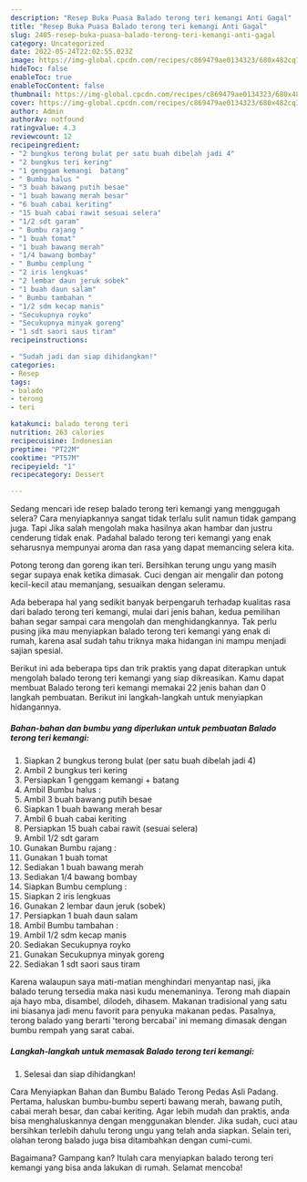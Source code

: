 ```yaml
---
description: "Resep Buka Puasa Balado terong teri kemangi Anti Gagal"
title: "Resep Buka Puasa Balado terong teri kemangi Anti Gagal"
slug: 2405-resep-buka-puasa-balado-terong-teri-kemangi-anti-gagal
category: Uncategorized
date: 2022-05-24T22:02:55.023Z
image: https://img-global.cpcdn.com/recipes/c869479ae0134323/680x482cq70/balado-terong-teri-kemangi-foto-resep-utama.jpg
hideToc: false
enableToc: true
enableTocContent: false
thumbnail: https://img-global.cpcdn.com/recipes/c869479ae0134323/680x482cq70/balado-terong-teri-kemangi-foto-resep-utama.jpg
cover: https://img-global.cpcdn.com/recipes/c869479ae0134323/680x482cq70/balado-terong-teri-kemangi-foto-resep-utama.jpg
author: Admin
authorAv: notfound
ratingvalue: 4.3
reviewcount: 12
recipeingredient:
- "2 bungkus terong bulat per satu buah dibelah jadi 4"
- "2 bungkus teri kering"
- "1 genggam kemangi  batang"
- " Bumbu halus "
- "3 buah bawang putih besae"
- "1 buah bawang merah besar"
- "6 buah cabai keriting"
- "15 buah cabai rawit sesuai selera"
- "1/2 sdt garam"
- " Bumbu rajang "
- "1 buah tomat"
- "1 buah bawang merah"
- "1/4 bawang bombay"
- " Bumbu cemplung "
- "2 iris lengkuas"
- "2 lembar daun jeruk sobek"
- "1 buah daun salam"
- " Bumbu tambahan "
- "1/2 sdm kecap manis"
- "Secukupnya royko"
- "Secukupnya minyak goreng"
- "1 sdt saori saus tiram"
recipeinstructions:

- "Sudah jadi dan siap dihidangkan!"
categories:
- Resep
tags:
- balado
- terong
- teri

katakunci: balado terong teri 
nutrition: 263 calories
recipecuisine: Indonesian
preptime: "PT22M"
cooktime: "PT57M"
recipeyield: "1"
recipecategory: Dessert

---
```



Sedang mencari ide resep balado terong teri kemangi yang menggugah selera? Cara menyiapkannya sangat tidak terlalu sulit namun tidak gampang juga. Tapi Jika salah mengolah maka hasilnya akan hambar dan justru cenderung tidak enak. Padahal balado terong teri kemangi yang enak seharusnya mempunyai aroma dan rasa yang dapat memancing selera kita.


Potong terong dan goreng ikan teri. Bersihkan terung ungu yang masih segar supaya enak ketika dimasak. Cuci dengan air mengalir dan potong kecil-kecil atau memanjang, sesuaikan dengan seleramu.

Ada beberapa hal yang sedikit banyak berpengaruh terhadap kualitas rasa dari balado terong teri kemangi, mulai dari jenis bahan, kedua pemilihan bahan segar sampai cara mengolah dan menghidangkannya. Tak perlu pusing jika mau menyiapkan balado terong teri kemangi yang enak di rumah, karena asal sudah tahu triknya maka hidangan ini mampu menjadi sajian spesial.


Berikut ini ada beberapa tips dan trik praktis yang dapat diterapkan untuk mengolah balado terong teri kemangi yang siap dikreasikan. Kamu dapat membuat Balado terong teri kemangi memakai 22 jenis bahan dan 0 langkah pembuatan. Berikut ini langkah-langkah untuk menyiapkan hidangannya.

<!--inarticleads1-->

##### Bahan-bahan dan bumbu yang diperlukan untuk pembuatan Balado terong teri kemangi:

1. Siapkan 2 bungkus terong bulat (per satu buah dibelah jadi 4)
1. Ambil 2 bungkus teri kering
1. Persiapkan 1 genggam kemangi + batang
1. Ambil  Bumbu halus :
1. Ambil 3 buah bawang putih besae
1. Siapkan 1 buah bawang merah besar
1. Ambil 6 buah cabai keriting
1. Persiapkan 15 buah cabai rawit (sesuai selera)
1. Ambil 1/2 sdt garam
1. Gunakan  Bumbu rajang :
1. Gunakan 1 buah tomat
1. Sediakan 1 buah bawang merah
1. Sediakan 1/4 bawang bombay
1. Siapkan  Bumbu cemplung :
1. Siapkan 2 iris lengkuas
1. Gunakan 2 lembar daun jeruk (sobek)
1. Persiapkan 1 buah daun salam
1. Ambil  Bumbu tambahan :
1. Ambil 1/2 sdm kecap manis
1. Sediakan Secukupnya royko
1. Gunakan Secukupnya minyak goreng
1. Sediakan 1 sdt saori saus tiram


Karena walaupun saya mati-matian menghindari menyantap nasi, jika balado terung tersedia maka nasi kudu menemaninya. Terong mah diapain aja hayo mba, disambel, dilodeh, dihasem. Makanan tradisional yang satu ini biasanya jadi menu favorit para penyuka makanan pedas. Pasalnya, terong balado yang berarti &#39;terong bercabai&#39; ini memang dimasak dengan bumbu rempah yang sarat cabai. 

<!--inarticleads2-->

##### Langkah-langkah untuk memasak Balado terong teri kemangi:


1. Selesai dan siap dihidangkan!

Cara Menyiapkan Bahan dan Bumbu Balado Terong Pedas Asli Padang. Pertama, haluskan bumbu-bumbu seperti bawang merah, bawang putih, cabai merah besar, dan cabai keriting. Agar lebih mudah dan praktis, anda bisa menghaluskannya dengan menggunakan blender. Jika sudah, cuci atau bersihkan terlebih dahulu terong ungu yang telah anda siapkan. Selain teri, olahan terong balado juga bisa ditambahkan dengan cumi-cumi. 

Bagaimana? Gampang kan? Itulah cara menyiapkan balado terong teri kemangi yang bisa anda lakukan di rumah. Selamat mencoba!
